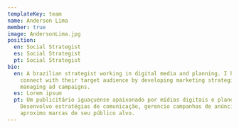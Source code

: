 ```yaml
---
templateKey: team
name: Anderson Lima
member: true
image: AndersonLima.jpg
position:
  en: Social Strategist
  es: Social Strategist
  pt: Social Strategist
bio:
  en: A brazilian strategist working in digital media and planning. I help brands
    connect with their target audience by developing marketing strategies and
    managing ad campaigns.
  es: Lorem ipsum
  pt: Um publicitário iguaçuense apaixonado por mídias digitais e planejamento.
    Desenvolvo estratégias de comunicação, gerencio campanhas de anúncios e
    aproximo marcas de seu público alvo.
---
```

